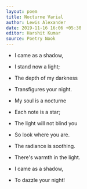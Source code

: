 ```yaml
---
layout: poem
title: Nocturne Varial
author: Lewis Alexander
date: 2019-11-16 16:06 +05:30
editor: Harshit Kumar
source: Poetry Nook
---
```


- I came as a shadow,
- I stand now a light;
- The depth of my darkness
- Transfigures your night.

- My soul is a nocturne
- Each note is a star;
- The light will not blind you
- So look where you are.

- The radiance is soothing.
- There's warmth in the light.
- I came as a shadow,
- To dazzle your night!
